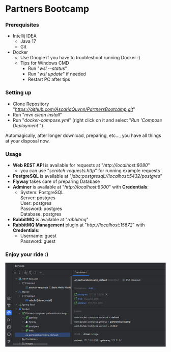 
# Partners Bootcamp

### Prerequisites
- Intellij IDEA
  - Java 17
  - Git
- Docker
  - Use Google if you have to troubleshoot running Docker :)
  - Tips for Windows CMD
    - Run "*wsl --status*"
    - Run "*wsl update*" if needed
    - Restart PC after tips

### Setting up
- Clone Repository "*https://github.com/AscariaQuynn/PartnersBootcamp.git*"
- Run "*mvn clean install*"
- Run "*docker-compose.yml*" (right click on it and select "*Run 'Compose Deployment'*")

Automagically, after longer download, preparing, etc..., you have all things at your disposal now.

### Usage

- **Web REST API** is available for requests at "*http://localhost:8080*"
  - you can use "*scratch-requests.http*" for running example requests
- **PostgreSQL** is available at "*jdbc:postgresql://localhost:5432/postgres*"
- **Flyway** takes care of preparing Database
- **Adminer** is available at "*http://localhost:8000*" with **Credentials**:
    - System: PostgreSQL  
      Server: postgres  
      User: postgres  
      Password: postgres  
      Database: postgres
- **RabbitMQ** is available at "*rabbitmq*"
- **RabbitMQ Management** plugin at "*http://localhost:15672*" with **Credentials**:
  - Username: guest  
          Password: guest

### Enjoy your ride :)

![Up and Running](up-and-running.png)
